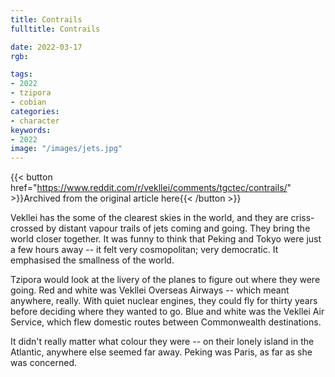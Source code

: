 ```yaml
---
title: Contrails
fulltitle: Contrails

date: 2022-03-17
rgb:

tags:
- 2022
- tzipora
- cobian
categories:
- character
keywords:
- 2022
image: "/images/jets.jpg"
---
```


{{< button href="https://www.reddit.com/r/vekllei/comments/tgctec/contrails/" >}}Archived from the original article here{{< /button >}}

Vekllei has the some of the clearest skies in the world, and they are criss-crossed by distant vapour trails of jets coming and going. They bring the world closer together. It was funny to think that Peking and Tokyo were just a few hours away -- it felt very cosmopolitan; very democratic. It emphasised the smallness of the world.

Tzipora would look at the livery of the planes to figure out where they were going. Red and white was Vekllei Overseas Airways -- which meant anywhere, really. With quiet nuclear engines, they could fly for thirty years before deciding where they wanted to go. Blue and white was the Vekllei Air Service, which flew domestic routes between Commonwealth destinations. 

It didn't really matter what colour they were -- on their lonely island in the Atlantic, anywhere else seemed far away. Peking was Paris, as far as she was concerned.


